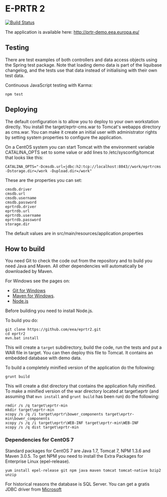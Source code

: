 E-PRTR 2
========

[![Build Status](http://ci.eionet.europa.eu/job/EPRTR2/badge/icon)](http://ci.eionet.europa.eu/job/EPRTR2/)

The application is available here: http://prtr-demo.eea.europa.eu/

Testing
-------
There are test examples of both controllers and data access objects using the Spring test package. Note that loading
demo data is part of the liquibase changelog, and the tests use that data instead of initialising with their own
test data.

Continuous JavaScript testing with Karma:
```
npm test
```

Deploying
---------

The default configuration is to allow you to deploy to your own workstation directly. You install the target/eprtr-cms.war to Tomcat's webapps directory as cms.war. You can make it create an initial user with administrator rights by setting system properties to configure the application.

On a CentOS system you can start Tomcat with the environment variable CATALINA_OPTS set to some value or add lines to /etc/sysconfig/tomcat that looks like this:
```
CATALINA_OPTS="-Dcmsdb.url=jdbc:h2:tcp://localhost:8043//work/eprtrcms -Dstorage.dir=/work -Dupload.dir=/work"
```
These are the properties you can set:
```
cmsdb.driver
cmsdb.url
cmsdb.username
cmsdb.password
eprtrdb.driver
eprtrdb.url
eprtrdb.username
eprtrdb.password
storage.dir
```
The default values are in src/main/resources/application.properties

How to build
------------
You need Git to check the code out from the repository and to build you need Java and 
Maven.  All other dependencies will automatically be downloaded by Maven.

For Windows see the pages on:
* [Git for Windows](http://git-scm.com/downloads)
* [Maven for Windows](http://maven.apache.org/guides/getting-started/windows-prerequisites.html).
* [Node.js](http://nodejs.org/)

Before building you need to install Node.js. 

To build you do:
```
git clone https://github.com/eea/eprtr2.git
cd eprtr2
mvn.bat install
```

This will create a `target` subdirectory, build the code, run the tests and 
put a WAR file in target. You can then deploy this file to Tomcat. It contains 
an embedded database with demo data.

To build a completely minified version of the application do the following: 
```
grunt build
```

This will create a dist directory that contains the application fully minified.
To make a minified version of the war directory located at target\eprtr (and
assuming that `mvn install` and `grunt build` has been run) do the
following:

```
rmdir /s /q target\eprtr-min
mkdir target\eprtr-min
xcopy /s /q /i target\eprtr\bower_components target\eprtr-min\bower_components
xcopy /s /q /i target\eprtr\WEB-INF target\eprtr-min\WEB-INF
xcopy /s /q dist target\eprtr-min
```



### Dependencies for CentOS 7

Standard packages for CentOS 7 are Java 1.7, Tomcat 7, NPM 1.3.6 and Maven 3.0.5. To get NPM you need to install the Extra Packages for Enterprise Linux (epel-release).
```
yum install epel-release git npm java maven tomcat tomcat-native bzip2 unzip
```

For historical reasons the database is SQL Server. You can get a gratis JDBC driver from [Microsoft](http://msdn.microsoft.com/data/jdbc)
